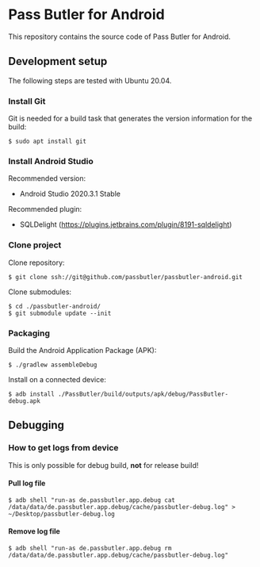 # Pass Butler for Android

This repository contains the source code of Pass Butler for Android.

## Development setup

The following steps are tested with Ubuntu 20.04.

### Install Git

Git is needed for a build task that generates the version information for the build:

    $ sudo apt install git

### Install Android Studio

Recommended version:
- Android Studio 2020.3.1 Stable

Recommended plugin:
- SQLDelight (https://plugins.jetbrains.com/plugin/8191-sqldelight)

### Clone project

Clone repository:

    $ git clone ssh://git@github.com/passbutler/passbutler-android.git

Clone submodules:

    $ cd ./passbutler-android/
    $ git submodule update --init

### Packaging

Build the Android Application Package (APK):

    $ ./gradlew assembleDebug

Install on a connected device:

    $ adb install ./PassButler/build/outputs/apk/debug/PassButler-debug.apk

## Debugging

### How to get logs from device

This is only possible for debug build, **not** for release build!

#### Pull log file

    $ adb shell "run-as de.passbutler.app.debug cat /data/data/de.passbutler.app.debug/cache/passbutler-debug.log" > ~/Desktop/passbutler-debug.log

#### Remove log file

    $ adb shell "run-as de.passbutler.app.debug rm /data/data/de.passbutler.app.debug/cache/passbutler-debug.log"


